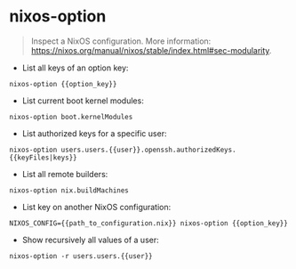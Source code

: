 # nixos-option

> Inspect a NixOS configuration.
> More information: <https://nixos.org/manual/nixos/stable/index.html#sec-modularity>.

- List all keys of an option key:

`nixos-option {{option_key}}`

- List current boot kernel modules:

`nixos-option boot.kernelModules`

- List authorized keys for a specific user:

`nixos-option users.users.{{user}}.openssh.authorizedKeys.{{keyFiles|keys}}`

- List all remote builders:

`nixos-option nix.buildMachines`

- List key on another NixOS configuration:

`NIXOS_CONFIG={{path_to_configuration.nix}} nixos-option {{option_key}}`

- Show recursively all values of a user:

`nixos-option -r users.users.{{user}}`
